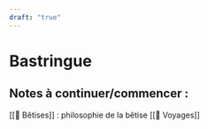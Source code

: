 ```yaml
---
draft: "true"
---
```

# Bastringue
## Notes à continuer/commencer : 
[[🙉 Bêtises]] : philosophie de la bêtise
[[🧳 Voyages]]